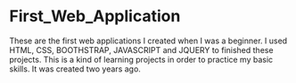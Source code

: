 # First_Web_Application
These are the first web applications I created when I was a beginner. I used HTML, CSS, BOOTHSTRAP, JAVASCRIPT and JQUERY to finished these projects. This is a kind of learning projects in order to practice my basic skills. It was created two years ago.
